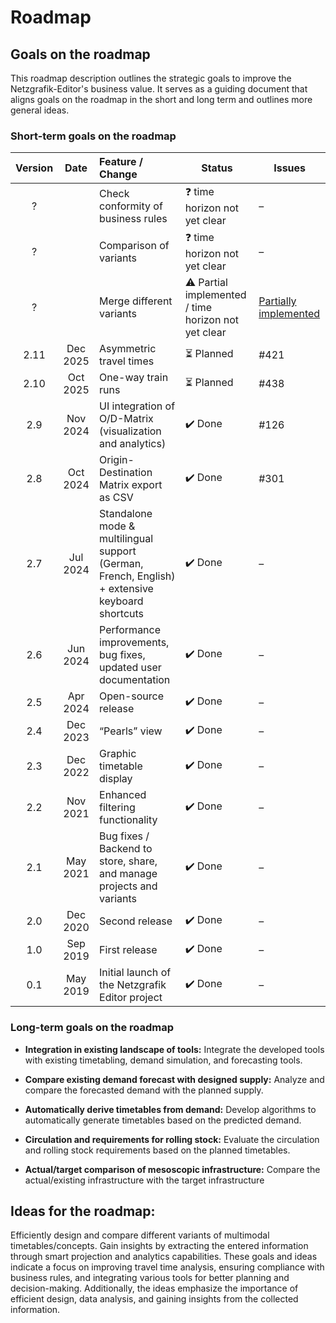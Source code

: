 # Roadmap

## Goals on the roadmap

This roadmap description outlines the strategic goals to improve the Netzgrafik-Editor's business
value. It serves as a guiding document that aligns goals on the roadmap in the short and long term
and outlines more general ideas.

### Short-term goals on the roadmap

| Version | Date       | Feature / Change                                                                                                             | Status      | Issues  |
| :-----: | :--------: | :----------------------------------------------------------------------------------------------------------------------------|-------------|---------|
| ?       |            | Check conformity of business rules                                                                                           | ❓ time horizon not yet clear   | –       |
| ?       |            | Comparison of variants                                                                                                       | ❓ time horizon not yet clear   | –       |
| ?       |            | Merge different variants                                                                                                     | ⚠️ Partial implemented / time horizon not yet clear  | [Partially implemented](https://github.com/SchweizerischeBundesbahnen/netzgrafik-editor-frontend/blob/main/documentation/Merge_Netzgrafik.md) |
| 2.11    | Dec 2025   | Asymmetric travel times                                                                                                      | ⏳ Planned   | #421    |
| 2.10    | Oct 2025   | One-way train runs                                                                                                           | ⏳ Planned   | #438    |
| 2.9     | Nov 2024   | UI integration of O/D-Matrix (visualization and analytics)                                                                   | ✔️ Done     | #126    |
| 2.8     | Oct 2024   | Origin-Destination Matrix export as CSV                                                                                      | ✔️ Done     | #301    |
| 2.7     | Jul 2024   | Standalone mode & multilingual support (German, French, English) + extensive keyboard shortcuts                              | ✔️ Done     | –       |
| 2.6     | Jun 2024   | Performance improvements, bug fixes, updated user documentation                                                              | ✔️ Done     | –       |
| 2.5     | Apr 2024   | Open-source release                                                                                                          | ✔️ Done     | –       |
| 2.4     | Dec 2023   | “Pearls” view                                                                                                                | ✔️ Done     | –       |
| 2.3     | Dec 2022   | Graphic timetable display                                                                                                    | ✔️ Done     | –       |
| 2.2     | Nov 2021   | Enhanced filtering functionality                                                                                             | ✔️ Done     | –       |
| 2.1     | May 2021   | Bug fixes / Backend to store, share, and manage projects and variants                                                        | ✔️ Done     | –       |
| 2.0     | Dec 2020   | Second release                                                                                                               | ✔️ Done     | –       |
| 1.0     | Sep 2019   | First release                                                                                                                | ✔️ Done     | –       |
| 0.1     | May 2019   | Initial launch of the Netzgrafik Editor project                                                                              | ✔️ Done     | –       |


### Long-term goals on the roadmap

- **Integration in existing landscape of tools:**
  Integrate the developed tools with existing
  timetabling, demand simulation, and forecasting tools.

- **Compare existing demand forecast with designed supply:**
  Analyze and compare the forecasted demand with the planned supply.

- **Automatically derive timetables from demand:**
  Develop algorithms to automatically generate timetables based on the
  predicted demand.

- **Circulation and requirements for rolling stock:**
  Evaluate the circulation and rolling stock requirements based on the
  planned timetables.

- **Actual/target comparison of mesoscopic infrastructure:**
  Compare the actual/existing infrastructure with the target infrastructure

## Ideas for the roadmap:

Efficiently design and compare different variants of multimodal timetables/concepts.
Gain insights by extracting the entered information through smart projection and analytics
capabilities.
These goals and ideas indicate a focus on improving travel time analysis, ensuring compliance with
business rules, and integrating various tools for better planning and decision-making. Additionally,
the ideas emphasize the importance of efficient design, data analysis, and gaining insights from the
collected information.
